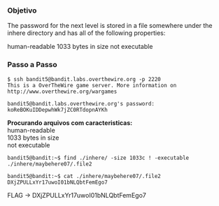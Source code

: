 ### Objetivo

The password for the next level is stored in a file somewhere under the inhere directory and has all of the following properties:

human-readable
1033 bytes in size
not executable

### Passo a Passo

```
$ ssh bandit5@bandit.labs.overthewire.org -p 2220
This is a OverTheWire game server. More information on http://www.overthewire.org/wargames

bandit5@bandit.labs.overthewire.org's password: koReBOKuIDDepwhWk7jZC0RTdopnAYKh
```
**Procurando arquivos com caracteristicas:**  
human-readable  
1033 bytes in size  
not executable  

```
bandit5@bandit:~$ find ./inhere/ -size 1033c ! -executable
./inhere/maybehere07/.file2

bandit5@bandit:~$ cat ./inhere/maybehere07/.file2
DXjZPULLxYr17uwoI01bNLQbtFemEgo7
```

FLAG -> DXjZPULLxYr17uwoI01bNLQbtFemEgo7
